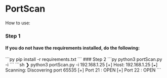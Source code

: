 # PortScan
How to use:
### Step 1

<h4>If you do not have the requirements installed, do the following:</h4>
```py
pip install -r requirements.txt
```
### Step 2
```py
python3 portScan.py -i <IP>
```
```sh
  ❯ python3 portScan.py -i 192.168.1.25
    [+] Host: 192.168.1.25
[◒] Scanning: 
    Discovering port 65535
    [+] Port 21 : OPEN
    [+] Port 22 : OPEN
```
